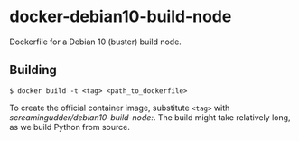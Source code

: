 # docker-debian10-build-node

Dockerfile for a Debian 10 (buster) build node.


## Building

    $ docker build -t <tag> <path_to_dockerfile>

To create the official container image, substitute `<tag>` with
_screamingudder/debian10-build-node:<version>_. The build might take relatively long,
as we build Python from source.
